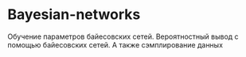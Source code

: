 # Bayesian-networks
Обучение параметров байесовских сетей. Вероятностный вывод с помощью байесовских сетей. А также сэмплирование данных
